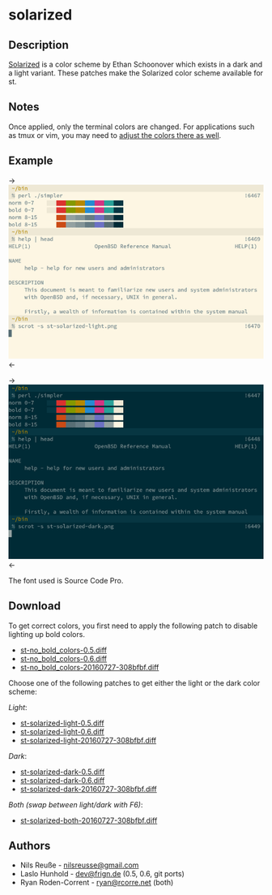 solarized
=========

Description
-----------

[Solarized](http://ethanschoonover.com/solarized) is a color scheme by
Ethan Schoonover which exists in a dark and a light variant.  These
patches make the Solarized color scheme available for st.


Notes
-----

Once applied, only the terminal colors are changed.  For applications
such as tmux or vim, you may need to
[adjust the colors there as well](https://bbs.archlinux.org/viewtopic.php?id=164108).


Example
-------

->[![Screenshot](st-solarized-light-s.png)](st-solarized-light.png)<-

->[![Screenshot](st-solarized-dark-s.png)](st-solarized-dark.png)<-

The font used is Source Code Pro.

Download
--------

To get correct colors, you first need to apply the following patch
to disable lighting up bold colors.

 * [st-no_bold_colors-0.5.diff](st-no_bold_colors-0.5.diff)
 * [st-no_bold_colors-0.6.diff](st-no_bold_colors-0.6.diff)
 * [st-no_bold_colors-20160727-308bfbf.diff](st-no_bold_colors-20160727-308bfbf.diff)

Choose one of the following patches to get either the light
or the dark color scheme:

*Light*:

 * [st-solarized-light-0.5.diff](st-solarized-light-0.5.diff)
 * [st-solarized-light-0.6.diff](st-solarized-light-0.6.diff)
 * [st-solarized-light-20160727-308bfbf.diff](st-solarized-light-20160727-308bfbf.diff)

*Dark*:

 * [st-solarized-dark-0.5.diff](st-solarized-dark-0.5.diff)
 * [st-solarized-dark-0.6.diff](st-solarized-dark-0.6.diff)
 * [st-solarized-dark-20160727-308bfbf.diff](st-solarized-dark-20160727-308bfbf.diff)

*Both (swap between light/dark with F6)*:

 * [st-solarized-both-20160727-308bfbf.diff](st-solarized-both-20160727-308bfbf.diff)


Authors
-------

 * Nils Reuße - <nilsreusse@gmail.com>
 * Laslo Hunhold - <dev@frign.de> (0.5, 0.6, git ports)
 * Ryan Roden-Corrent - <ryan@rcorre.net> (both)
